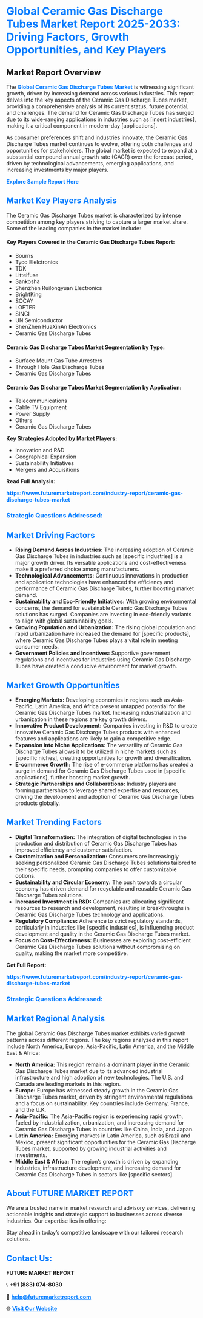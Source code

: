 <h1 style="color: #007BFF;">Global Ceramic Gas Discharge Tubes Market Report 2025-2033: Driving Factors, Growth Opportunities, and Key Players</h1>

<section id="overview">
<h2>Market Report Overview</h2>
<p>The <a href="https://www.futuremarketreport.com/industry-report/ceramic-gas-discharge-tubes-market" style="color: #007BFF; text-decoration: none;"><strong>Global Ceramic Gas Discharge Tubes Market</strong></a> is witnessing significant growth, driven by increasing demand across various industries. This report delves into the key aspects of the Ceramic Gas Discharge Tubes market, providing a comprehensive analysis of its current status, future potential, and challenges. The demand for Ceramic Gas Discharge Tubes has surged due to its wide-ranging applications in industries such as [insert industries], making it a critical component in modern-day [applications].</p>
<p>As consumer preferences shift and industries innovate, the Ceramic Gas Discharge Tubes market continues to evolve, offering both challenges and opportunities for stakeholders. The global market is expected to expand at a substantial compound annual growth rate (CAGR) over the forecast period, driven by technological advancements, emerging applications, and increasing investments by major players.</p>
</section>

<section id="overview">
<p><a href="https://www.futuremarketreport.com/request-sample/reportId=99984" style="color: #007BFF; text-decoration: none;"><strong>Explore Sample Report Here</strong></a></p>
</section>

<section id="key-players">
<h2 style="color: #007BFF;">Market Key Players Analysis</h2>
<p>The Ceramic Gas Discharge Tubes market is characterized by intense competition among key players striving to capture a larger market share. Some of the leading companies in the market include:</p>
<h4>Key Players Covered in the Ceramic Gas Discharge Tubes Report:</h4>
<ul><li>Bourns</li><li>Tyco Elelctronics</li><li>TDK</li><li>Littelfuse</li><li>Sankosha</li><li>Shenzhen Ruilongyuan Electronics</li><li>BrightKing</li><li>SOCAY</li><li>LOFTER</li><li>SINGI</li><li>UN Semiconductor</li><li>ShenZhen HuaXinAn Electronics</li><li>Ceramic Gas Discharge Tubes</li></ul>
<h4>Ceramic Gas Discharge Tubes Market Segmentation by Type:</h4>
<ul><li>Surface Mount Gas Tube Arresters</li><li>Through Hole Gas Discharge Tubes</li><li>Ceramic Gas Discharge Tubes</li></ul>

<h4>Ceramic Gas Discharge Tubes Market Segmentation by Application:</h4>
<ul><li>Telecommunications</li><li>Cable TV Equipment</li><li>Power Supply</li><li>Others</li><li>Ceramic Gas Discharge Tubes</li></ul>
<p><strong>Key Strategies Adopted by Market Players:</strong></p>
<ul>
<li>Innovation and R&D</li>
<li>Geographical Expansion</li>
<li>Sustainability Initiatives</li>
<li>Mergers and Acquisitions</li>
</ul>
</section>

<section>
<p><strong>Read Full Analysis: </strong></p><a href="https://www.futuremarketreport.com/industry-report/ceramic-gas-discharge-tubes-market" style="color: #007BFF; text-decoration: none;"><strong>https://www.futuremarketreport.com/industry-report/ceramic-gas-discharge-tubes-market</strong></a>
<h3 style="color: #007BFF;">Strategic Questions Addressed:</h3>
</section>

<section id="driving-factors">
<h2 style="color: #007BFF;">Market Driving Factors</h2>
<ul>
<li><strong>Rising Demand Across Industries:</strong> The increasing adoption of Ceramic Gas Discharge Tubes in industries such as [specific industries] is a major growth driver. Its versatile applications and cost-effectiveness make it a preferred choice among manufacturers.</li>
<li><strong>Technological Advancements:</strong> Continuous innovations in production and application technologies have enhanced the efficiency and performance of Ceramic Gas Discharge Tubes, further boosting market demand.</li>
<li><strong>Sustainability and Eco-Friendly Initiatives:</strong> With growing environmental concerns, the demand for sustainable Ceramic Gas Discharge Tubes solutions has surged. Companies are investing in eco-friendly variants to align with global sustainability goals.</li>
<li><strong>Growing Population and Urbanization:</strong> The rising global population and rapid urbanization have increased the demand for [specific products], where Ceramic Gas Discharge Tubes plays a vital role in meeting consumer needs.</li>
<li><strong>Government Policies and Incentives:</strong> Supportive government regulations and incentives for industries using Ceramic Gas Discharge Tubes have created a conducive environment for market growth.</li>
</ul>
</section>

<section id="growth-opportunities">
<h2 style="color: #007BFF;">Market Growth Opportunities</h2>
<ul>
<li><strong>Emerging Markets:</strong> Developing economies in regions such as Asia-Pacific, Latin America, and Africa present untapped potential for the Ceramic Gas Discharge Tubes market. Increasing industrialization and urbanization in these regions are key growth drivers.</li>
<li><strong>Innovative Product Development:</strong> Companies investing in R&D to create innovative Ceramic Gas Discharge Tubes products with enhanced features and applications are likely to gain a competitive edge.</li>
<li><strong>Expansion into Niche Applications:</strong> The versatility of Ceramic Gas Discharge Tubes allows it to be utilized in niche markets such as [specific niches], creating opportunities for growth and diversification.</li>
<li><strong>E-commerce Growth:</strong> The rise of e-commerce platforms has created a surge in demand for Ceramic Gas Discharge Tubes used in [specific applications], further boosting market growth.</li>
<li><strong>Strategic Partnerships and Collaborations:</strong> Industry players are forming partnerships to leverage shared expertise and resources, driving the development and adoption of Ceramic Gas Discharge Tubes products globally.</li>
</ul>
</section>

<section id="trending-factors">
<h2 style="color: #007BFF;">Market Trending Factors</h2>
<ul>
<li><strong>Digital Transformation:</strong> The integration of digital technologies in the production and distribution of Ceramic Gas Discharge Tubes has improved efficiency and customer satisfaction.</li>
<li><strong>Customization and Personalization:</strong> Consumers are increasingly seeking personalized Ceramic Gas Discharge Tubes solutions tailored to their specific needs, prompting companies to offer customizable options.</li>
<li><strong>Sustainability and Circular Economy:</strong> The push towards a circular economy has driven demand for recyclable and reusable Ceramic Gas Discharge Tubes solutions.</li>
<li><strong>Increased Investment in R&D:</strong> Companies are allocating significant resources to research and development, resulting in breakthroughs in Ceramic Gas Discharge Tubes technology and applications.</li>
<li><strong>Regulatory Compliance:</strong> Adherence to strict regulatory standards, particularly in industries like [specific industries], is influencing product development and quality in the Ceramic Gas Discharge Tubes market.</li>
<li><strong>Focus on Cost-Effectiveness:</strong> Businesses are exploring cost-efficient Ceramic Gas Discharge Tubes solutions without compromising on quality, making the market more competitive.</li>
</ul>
</section>

<section>
<p><strong>Get Full Report: </strong></p><a href="https://www.futuremarketreport.com/industry-report/ceramic-gas-discharge-tubes-market" style="color: #007BFF; text-decoration: none;"><strong>https://www.futuremarketreport.com/industry-report/ceramic-gas-discharge-tubes-market</strong></a>
<h3 style="color: #007BFF;">Strategic Questions Addressed:</h3>
</section>


<section id="regional-analysis">
<h2 style="color: #007BFF;">Market Regional Analysis</h2>
<p>The global Ceramic Gas Discharge Tubes market exhibits varied growth patterns across different regions. The key regions analyzed in this report include North America, Europe, Asia-Pacific, Latin America, and the Middle East & Africa:</p>
<ul>
<li><strong>North America:</strong> This region remains a dominant player in the Ceramic Gas Discharge Tubes market due to its advanced industrial infrastructure and high adoption of new technologies. The U.S. and Canada are leading markets in this region.</li>
<li><strong>Europe:</strong> Europe has witnessed steady growth in the Ceramic Gas Discharge Tubes market, driven by stringent environmental regulations and a focus on sustainability. Key countries include Germany, France, and the U.K.</li>
<li><strong>Asia-Pacific:</strong> The Asia-Pacific region is experiencing rapid growth, fueled by industrialization, urbanization, and increasing demand for Ceramic Gas Discharge Tubes in countries like China, India, and Japan.</li>
<li><strong>Latin America:</strong> Emerging markets in Latin America, such as Brazil and Mexico, present significant opportunities for the Ceramic Gas Discharge Tubes market, supported by growing industrial activities and investments.</li>
<li><strong>Middle East & Africa:</strong> The region’s growth is driven by expanding industries, infrastructure development, and increasing demand for Ceramic Gas Discharge Tubes in sectors like [specific sectors].</li>
</ul>
</section>

<footer>
<h2 style="color: #007BFF;">About FUTURE MARKET REPORT</h2>
<p>We are a trusted name in market research and advisory services, delivering actionable insights and strategic support to businesses across diverse industries. Our expertise lies in offering:</p>

<p>Stay ahead in today’s competitive landscape with our tailored research solutions.</p>

<h2 style="color: #007BFF;">Contact Us:</h2>
<p><strong>FUTURE MARKET REPORT</strong></p>
<p>📞 <strong>+91 (883) 074-8030</strong></p>
<p>📧 <strong><a href="mailto:help@futuremarketreport.com" style="color: #007BFF;">help@futuremarketreport.com</a></strong></p>
<p>🌐 <strong><a href="https://www.futuremarketreport.com/" style="color: #007BFF;">Visit Our Website</a></strong></p>
</footer>